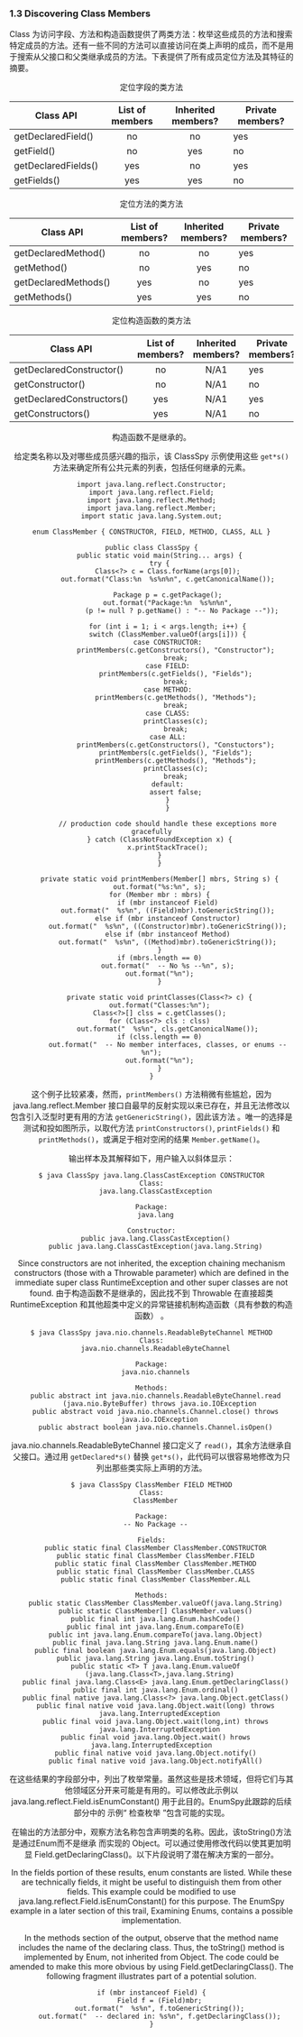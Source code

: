 ### 1.3 Discovering Class Members
Class 为访问字段、方法和构造函数提供了两类方法：枚举这些成员的方法和搜索特定成员的方法。还有一些不同的方法可以直接访问在类上声明的成员，而不是用于搜索从父接口和父类继承成员的方法。下表提供了所有成员定位方法及其特征的摘要。

<center>定位字段的类方法

Class API|List of members|	Inherited members?|Private members?
-|:-:|:-:|-
getDeclaredField()|no|no|yes
getField()|no	|yes|no
getDeclaredFields()|yes|no|yes
getFields()|yes|yes|no

<center> 定位方法的类方法

Class API|List of members?|Inherited members?|Private members?
-|:-:|:-:|-
getDeclaredMethod()|no|no|yes
getMethod()|no|yes|no
getDeclaredMethods()|yes|no|yes
getMethods()|yes|yes|no

<center> 定位构造函数的类方法

Class API|List of members?|Inherited members?|Private members?
-|:-:|:-:|-
getDeclaredConstructor()|no|N/A1|yes
getConstructor()|no|N/A1|no
getDeclaredConstructors()|yes|N/A1|yes
getConstructors()|yes|N/A1|no

构造函数不是继承的。

给定类名称以及对哪些成员感兴趣的指示，该 ClassSpy 示例使用这些 `get*s()` 方法来确定所有公共元素的列表，包括任何继承的元素。


```
import java.lang.reflect.Constructor;
import java.lang.reflect.Field;
import java.lang.reflect.Method;
import java.lang.reflect.Member;
import static java.lang.System.out;

enum ClassMember { CONSTRUCTOR, FIELD, METHOD, CLASS, ALL }

public class ClassSpy {
    public static void main(String... args) {
	try {
	    Class<?> c = Class.forName(args[0]);
	    out.format("Class:%n  %s%n%n", c.getCanonicalName());

	    Package p = c.getPackage();
	    out.format("Package:%n  %s%n%n",
		       (p != null ? p.getName() : "-- No Package --"));

	    for (int i = 1; i < args.length; i++) {
		switch (ClassMember.valueOf(args[i])) {
		case CONSTRUCTOR:
		    printMembers(c.getConstructors(), "Constructor");
		    break;
		case FIELD:
		    printMembers(c.getFields(), "Fields");
		    break;
		case METHOD:
		    printMembers(c.getMethods(), "Methods");
		    break;
		case CLASS:
		    printClasses(c);
		    break;
		case ALL:
		    printMembers(c.getConstructors(), "Constuctors");
		    printMembers(c.getFields(), "Fields");
		    printMembers(c.getMethods(), "Methods");
		    printClasses(c);
		    break;
		default:
		    assert false;
		}
	    }

        // production code should handle these exceptions more gracefully
	} catch (ClassNotFoundException x) {
	    x.printStackTrace();
	}
    }

    private static void printMembers(Member[] mbrs, String s) {
	out.format("%s:%n", s);
	for (Member mbr : mbrs) {
	    if (mbr instanceof Field)
		out.format("  %s%n", ((Field)mbr).toGenericString());
	    else if (mbr instanceof Constructor)
		out.format("  %s%n", ((Constructor)mbr).toGenericString());
	    else if (mbr instanceof Method)
		out.format("  %s%n", ((Method)mbr).toGenericString());
	}
	if (mbrs.length == 0)
	    out.format("  -- No %s --%n", s);
	out.format("%n");
    }

    private static void printClasses(Class<?> c) {
	out.format("Classes:%n");
	Class<?>[] clss = c.getClasses();
	for (Class<?> cls : clss)
	    out.format("  %s%n", cls.getCanonicalName());
	if (clss.length == 0)
	    out.format("  -- No member interfaces, classes, or enums --%n");
	out.format("%n");
    }
}

```

这个例子比较紧凑，然而，`printMembers()` 方法稍微有些尴尬，因为 java.lang.reflect.Member 接口自最早的反射实现以来已存在，并且无法修改以包含引入泛型时更有用的方法 `getGenericString()`，因此该方法 。唯一的选择是测试和投如图所示，以取代方法 `printConstructors()`, `printFields()` 和 `printMethods()`，或满足于相对空闲的结果 `Member.getName()`。

输出样本及其解释如下，用户输入以斜体显示：

```
$ java ClassSpy java.lang.ClassCastException CONSTRUCTOR
Class:
  java.lang.ClassCastException

Package:
  java.lang

Constructor:
  public java.lang.ClassCastException()
  public java.lang.ClassCastException(java.lang.String)
```

Since constructors are not inherited, the exception chaining mechanism constructors (those with a Throwable parameter) which are defined in the immediate super class RuntimeException and other super classes are not found.
由于构造函数不是继承的，因此找不到 Throwable 在直接超类 RuntimeException 和其他超类中定义的异常链接机制构造函数（具有参数的构造函数） 。

```
$ java ClassSpy java.nio.channels.ReadableByteChannel METHOD
Class:
  java.nio.channels.ReadableByteChannel

Package:
  java.nio.channels

Methods:
  public abstract int java.nio.channels.ReadableByteChannel.read
    (java.nio.ByteBuffer) throws java.io.IOException
  public abstract void java.nio.channels.Channel.close() throws
    java.io.IOException
  public abstract boolean java.nio.channels.Channel.isOpen()

```
java.nio.channels.ReadableByteChannel 接口定义了 `read()`，其余方法继承自父接口。通过用 `getDeclared*s()` 替换 `get*s()`，此代码可以很容易地修改为只列出那些类实际上声明的方法。


```
$ java ClassSpy ClassMember FIELD METHOD
Class:
  ClassMember

Package:
  -- No Package --

Fields:
  public static final ClassMember ClassMember.CONSTRUCTOR
  public static final ClassMember ClassMember.FIELD
  public static final ClassMember ClassMember.METHOD
  public static final ClassMember ClassMember.CLASS
  public static final ClassMember ClassMember.ALL

Methods:
  public static ClassMember ClassMember.valueOf(java.lang.String)
  public static ClassMember[] ClassMember.values()
  public final int java.lang.Enum.hashCode()
  public final int java.lang.Enum.compareTo(E)
  public int java.lang.Enum.compareTo(java.lang.Object)
  public final java.lang.String java.lang.Enum.name()
  public final boolean java.lang.Enum.equals(java.lang.Object)
  public java.lang.String java.lang.Enum.toString()
  public static <T> T java.lang.Enum.valueOf
    (java.lang.Class<T>,java.lang.String)
  public final java.lang.Class<E> java.lang.Enum.getDeclaringClass()
  public final int java.lang.Enum.ordinal()
  public final native java.lang.Class<?> java.lang.Object.getClass()
  public final native void java.lang.Object.wait(long) throws
    java.lang.InterruptedException
  public final void java.lang.Object.wait(long,int) throws
    java.lang.InterruptedException
  public final void java.lang.Object.wait() hrows java.lang.InterruptedException
  public final native void java.lang.Object.notify()
  public final native void java.lang.Object.notifyAll()
```

在这些结果的字段部分中，列出了枚举常量。虽然这些是技术领域，但将它们与其他领域区分开来可能是有用的。可以修改此示例以 java.lang.reflect.Field.isEnumConstant() 用于此目的。EnumSpy此跟踪的后续部分中的 示例“ 检查枚举 ”包含可能的实现。

在输出的方法部分中，观察方法名称包含声明类的名称。因此，该toString()方法是通过Enum而不是继承 而实现的 Object。可以通过使用修改代码以使其更加明显 Field.getDeclaringClass()。以下片段说明了潜在解决方案的一部分。

In the fields portion of these results, enum constants are listed. While these are technically fields, it might be useful to distinguish them from other fields. This example could be modified to use java.lang.reflect.Field.isEnumConstant() for this purpose. The EnumSpy example in a later section of this trail, Examining Enums, contains a possible implementation.

In the methods section of the output, observe that the method name includes the name of the declaring class. Thus, the toString() method is implemented by Enum, not inherited from Object. The code could be amended to make this more obvious by using Field.getDeclaringClass(). The following fragment illustrates part of a potential solution.

```
if (mbr instanceof Field) {
    Field f = (Field)mbr;
    out.format("  %s%n", f.toGenericString());
    out.format("  -- declared in: %s%n", f.getDeclaringClass());
}
```